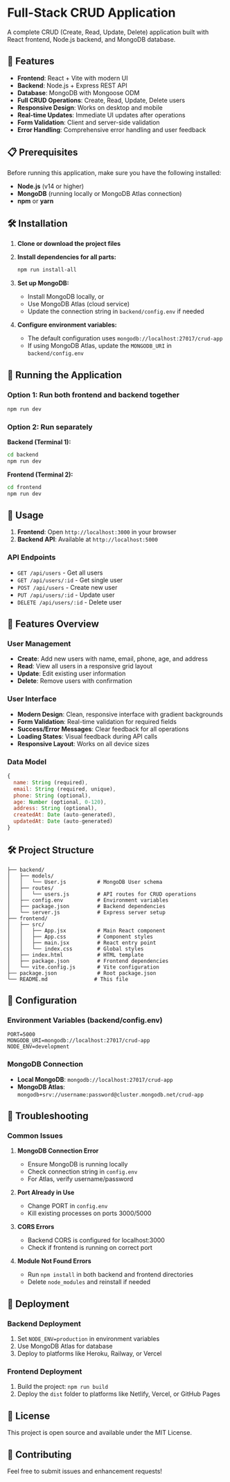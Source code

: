 # Full-Stack CRUD Application

A complete CRUD (Create, Read, Update, Delete) application built with React frontend, Node.js backend, and MongoDB database.

## 🚀 Features

- **Frontend**: React + Vite with modern UI
- **Backend**: Node.js + Express REST API
- **Database**: MongoDB with Mongoose ODM
- **Full CRUD Operations**: Create, Read, Update, Delete users
- **Responsive Design**: Works on desktop and mobile
- **Real-time Updates**: Immediate UI updates after operations
- **Form Validation**: Client and server-side validation
- **Error Handling**: Comprehensive error handling and user feedback

## 📋 Prerequisites

Before running this application, make sure you have the following installed:

- **Node.js** (v14 or higher)
- **MongoDB** (running locally or MongoDB Atlas connection)
- **npm** or **yarn**

## 🛠️ Installation

1. **Clone or download the project files**

2. **Install dependencies for all parts:**
   ```bash
   npm run install-all
   ```

3. **Set up MongoDB:**
   - Install MongoDB locally, or
   - Use MongoDB Atlas (cloud service)
   - Update the connection string in `backend/config.env` if needed

4. **Configure environment variables:**
   - The default configuration uses `mongodb://localhost:27017/crud-app`
   - If using MongoDB Atlas, update the `MONGODB_URI` in `backend/config.env`

## 🚀 Running the Application

### Option 1: Run both frontend and backend together
```bash
npm run dev
```

### Option 2: Run separately

**Backend (Terminal 1):**
```bash
cd backend
npm run dev
```

**Frontend (Terminal 2):**
```bash
cd frontend
npm run dev
```

## 📱 Usage

1. **Frontend**: Open `http://localhost:3000` in your browser
2. **Backend API**: Available at `http://localhost:5000`

### API Endpoints

- `GET /api/users` - Get all users
- `GET /api/users/:id` - Get single user
- `POST /api/users` - Create new user
- `PUT /api/users/:id` - Update user
- `DELETE /api/users/:id` - Delete user

## 🎯 Features Overview

### User Management
- **Create**: Add new users with name, email, phone, age, and address
- **Read**: View all users in a responsive grid layout
- **Update**: Edit existing user information
- **Delete**: Remove users with confirmation

### User Interface
- **Modern Design**: Clean, responsive interface with gradient backgrounds
- **Form Validation**: Real-time validation for required fields
- **Success/Error Messages**: Clear feedback for all operations
- **Loading States**: Visual feedback during API calls
- **Responsive Layout**: Works on all device sizes

### Data Model
```javascript
{
  name: String (required),
  email: String (required, unique),
  phone: String (optional),
  age: Number (optional, 0-120),
  address: String (optional),
  createdAt: Date (auto-generated),
  updatedAt: Date (auto-generated)
}
```

## 🛠️ Project Structure

```
├── backend/
│   ├── models/
│   │   └── User.js          # MongoDB User schema
│   ├── routes/
│   │   └── users.js         # API routes for CRUD operations
│   ├── config.env           # Environment variables
│   ├── package.json         # Backend dependencies
│   └── server.js            # Express server setup
├── frontend/
│   ├── src/
│   │   ├── App.jsx          # Main React component
│   │   ├── App.css          # Component styles
│   │   ├── main.jsx         # React entry point
│   │   └── index.css        # Global styles
│   ├── index.html           # HTML template
│   ├── package.json         # Frontend dependencies
│   └── vite.config.js       # Vite configuration
├── package.json             # Root package.json
└── README.md               # This file
```

## 🔧 Configuration

### Environment Variables (backend/config.env)
```env
PORT=5000
MONGODB_URI=mongodb://localhost:27017/crud-app
NODE_ENV=development
```

### MongoDB Connection
- **Local MongoDB**: `mongodb://localhost:27017/crud-app`
- **MongoDB Atlas**: `mongodb+srv://username:password@cluster.mongodb.net/crud-app`

## 🐛 Troubleshooting

### Common Issues

1. **MongoDB Connection Error**
   - Ensure MongoDB is running locally
   - Check connection string in `config.env`
   - For Atlas, verify username/password

2. **Port Already in Use**
   - Change PORT in `config.env`
   - Kill existing processes on ports 3000/5000

3. **CORS Errors**
   - Backend CORS is configured for localhost:3000
   - Check if frontend is running on correct port

4. **Module Not Found Errors**
   - Run `npm install` in both backend and frontend directories
   - Delete `node_modules` and reinstall if needed

## 🚀 Deployment

### Backend Deployment
1. Set `NODE_ENV=production` in environment variables
2. Use MongoDB Atlas for database
3. Deploy to platforms like Heroku, Railway, or Vercel

### Frontend Deployment
1. Build the project: `npm run build`
2. Deploy the `dist` folder to platforms like Netlify, Vercel, or GitHub Pages

## 📝 License

This project is open source and available under the MIT License.

## 🤝 Contributing

Feel free to submit issues and enhancement requests! 